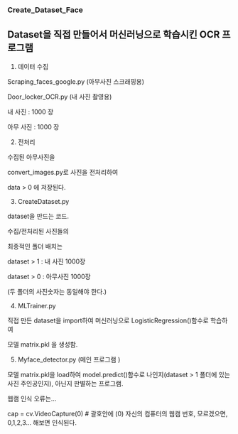 ### Create_Dataset_Face
## Dataset을 직접 만들어서 머신러닝으로 학습시킨 OCR 프로그램

1. 데이터 수집
  
  Scraping_faces_google.py (아무사진 스크래핑용)
  
  Door_locker_OCR.py (내 사진 촬영용)
  
  내 사진 : 1000 장
  
  아무 사진 : 1000 장
  
2. 전처리
  
  수집된 아무사진을
  
  convert_images.py로 사진을 전처리하여
  
  data > 0 에 저장된다.
    
3. CreateDataset.py
  
  dataset을 만드는 코드.
  
  수집/전처리된 사진들의
  
  최종적인 폴더 배치는
  
  dataset > 1 : 내 사진 1000장
  
  dataset > 0 : 아무사진 1000장
  
  (두 폴더의 사진숫자는 동일해야 한다.)  

4. MLTrainer.py
  
  직접 만든 dataset을 import하여 머신러닝으로 LogisticRegression()함수로 학습하여
  
  모델 matrix.pkl 을 생성함.
  
5. Myface_detector.py (메인 프로그램 )
  
  모델 matrix.pkl을 load하여 model.predict()함수로 나인지(dataset > 1 폴더에 있는 사진 주인공인지), 아닌지 판별하는 프로그램.
  
  웹캠 인식 오류는...
  
  cap = cv.VideoCapture(0) # 괄호안에 (0) 자신의 컴퓨터의 웹캠 번호, 모르겠으면, 0,1,2,3... 해보면 인식된다. 
